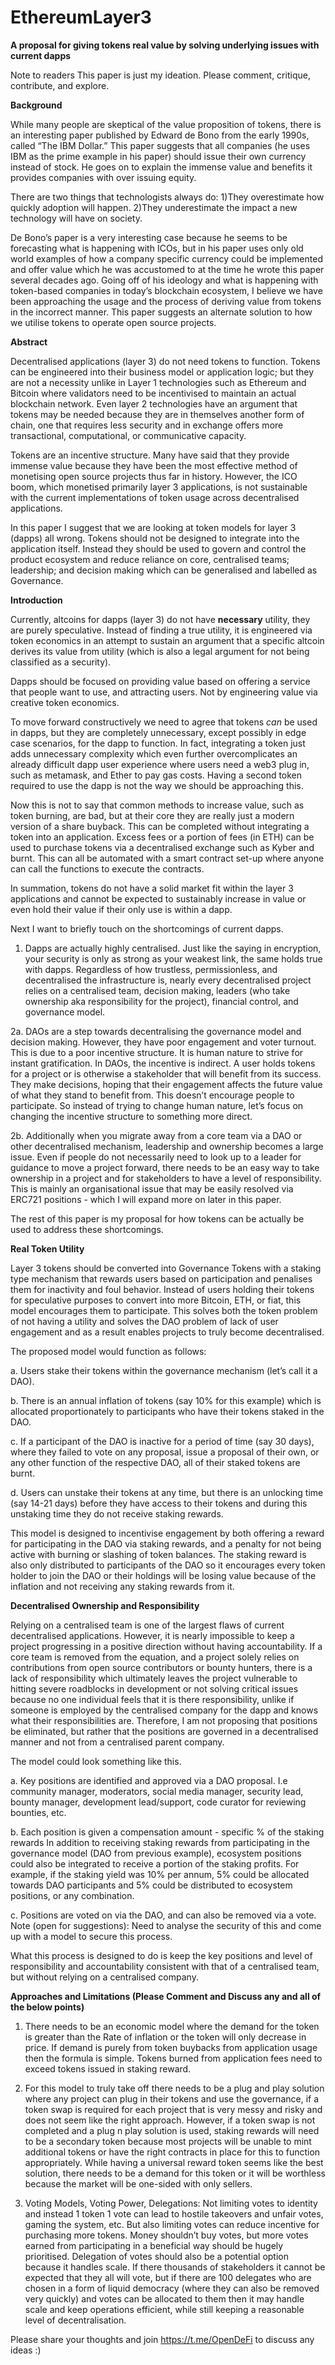 # EthereumLayer3
<strong>A proposal for giving tokens real value by solving underlying issues with current dapps</strong>

Note to readers
This paper is just my ideation. Please comment, critique, contribute, and explore. 

<strong>Background</strong>

While many people are skeptical of the value proposition of tokens, there is an interesting paper published by Edward de Bono from the early 1990s, called “The IBM Dollar.” This paper suggests that all companies (he uses IBM as the prime example in his paper) should issue their own currency instead of stock. He goes on to explain the immense value and benefits it provides companies with over issuing equity. 

There are two things that technologists always do: 1)They overestimate how quickly adoption will happen.
2)They underestimate the impact a new technology will have on society.

De Bono’s paper is a very interesting case because he seems to be forecasting what is happening with ICOs, but in his paper uses only old world examples of how a company specific currency could be implemented and offer value which he was accustomed to at the time he wrote this paper several decades ago. Going off of his ideology and what is happening with token-based companies in today’s blockchain ecosystem, I believe we have been approaching the usage and the process of deriving value from tokens in the incorrect manner. This paper suggests an alternate solution to how we utilise tokens to operate open source projects.

<strong>Abstract</strong>

Decentralised applications (layer 3) do not need tokens to function. Tokens can be engineered into their business model or application logic; but they are not a necessity unlike in Layer 1 technologies such as Ethereum and Bitcoin where validators need to be incentivised to maintain an actual blockchain network. Even layer 2 technologies have an argument that tokens may be needed because they are in themselves another form of chain, one that requires less security and in exchange offers more transactional, computational, or communicative capacity.

Tokens are an incentive structure. Many have said that they provide immense value because they have been the most effective method of monetising open source projects thus far in history. However, the ICO boom, which monetised primarily layer 3 applications, is not sustainable with the current implementations of token usage across decentralised applications.

In this paper I suggest that we are looking at token models for layer 3 (dapps) all wrong. Tokens should not be designed to integrate into the application itself. Instead they should be used to govern and control the product ecosystem and reduce reliance on core, centralised teams; leadership; and decision making which can be generalised and labelled as Governance.

<strong>Introduction</strong>

Currently, altcoins for dapps (layer 3) do not have <strong>necessary</strong> utility, they are purely speculative. Instead of finding a true utility, it is engineered via token economics in an attempt to sustain an argument that a specific altcoin derives its value from utility (which is also a legal argument for not being classified as a security).

Dapps should be focused on providing value based on offering a service that people want to use, and attracting users. Not by engineering value via creative token economics.

To move forward constructively we need to agree that tokens <i>can</i> be used in dapps, but they are completely unnecessary, except possibly in edge case scenarios, for the dapp to function. In fact, integrating a token just adds unnecessary complexity which even further overcomplicates an already difficult dapp user experience where users need a web3 plug in, such as metamask, and Ether to pay gas costs. Having a second token required to use the dapp is not the way we should be approaching this.

Now this is not to say that common methods to increase value, such as token burning, are bad, but at their core they are really just a modern version of a share buyback. This can be completed without integrating a token into an application. Excess fees or a portion of fees (in ETH) can be used to purchase tokens via a decentralised exchange such as Kyber and burnt. This can all be automated with a smart contract set-up where anyone can call the functions to execute the contracts. 

In summation, tokens do not have a solid market fit within the layer 3 applications and cannot be expected to sustainably increase in value or even hold their value if their only use is within a dapp.

Next I want to briefly touch on the shortcomings of current dapps.

1. Dapps are actually highly centralised. Just like the saying in encryption, your security is only as strong as your weakest link, the same holds true with dapps. Regardless of how trustless, permissionless, and decentralised the infrastructure is, nearly every decentralised project relies on a centralised team, decision making, leaders (who take ownership aka responsibility for the project), financial control, and governance model.

2a. DAOs are a step towards decentralising the governance model and decision making. However, they have poor engagement and voter turnout. This is due to a poor incentive structure. It is human nature to strive for instant gratification. In DAOs, the incentive is indirect. A user holds tokens for a project or is otherwise a stakeholder that will benefit from its success. They make decisions, hoping that their engagement affects the future value of what they stand to benefit from. This doesn’t encourage people to participate. So instead of trying to change human nature, let’s focus on changing the incentive structure to something more direct. 

2b. Additionally when you migrate away from a core team via a DAO or other decentralised mechanism, leadership and ownership becomes a large issue. Even if people do not necessarily need to look up to a leader for guidance to move a project forward, there needs to be an easy way to take ownership in a project and for stakeholders to have a level of responsibility. This is mainly an organisational issue that may be easily resolved via ERC721 positions - which I will expand more on later in this paper.

The rest of this paper is my proposal for how tokens can be actually be used to address these shortcomings.


<strong>Real Token Utility</strong>

Layer 3 tokens should be converted into Governance Tokens with a staking type mechanism that rewards users based on participation and penalises them for inactivity and foul behavior. Instead of users holding their tokens for speculative purposes to convert into more Bitcoin, ETH, or fiat, this model encourages them to participate. This solves both the token problem of not having a utility and solves the DAO problem of lack of user engagement and as a result enables projects to truly become decentralised. 

The proposed model would function as follows:

a. Users stake their tokens within the governance mechanism (let’s call it a DAO).

b. There is an annual inflation of tokens (say 10% for this example) which is allocated proportionately to participants who have their tokens staked in the DAO.

c. If a participant of the DAO is inactive for a period of time (say 30 days), where they failed to vote on any proposal, issue a proposal of their own, or any other function of the respective DAO, all of their staked tokens are burnt.

d. Users can unstake their tokens at any time, but there is an unlocking time (say 14-21 days) before they have access to their tokens and during this unstaking time they do not receive staking rewards.

This model is designed to incentivise engagement by both offering a reward for participating in the DAO via staking rewards, and a penalty for not being active with burning or slashing of token balances. The staking reward is also only distributed to participants of the DAO so it encourages every token holder to join the DAO or their holdings will be losing value because of the inflation and not receiving any staking rewards from it.

<strong>Decentralised Ownership and Responsibility</strong>

Relying on a centralised team is one of the largest flaws of current decentralised applications. However, it is nearly impossible to keep a project progressing in a positive direction without having accountability. If a core team is removed from the equation, and a project solely relies on contributions from open source contributors or bounty hunters, there is a lack of responsibility which ultimately leaves the project vulnerable to hitting severe roadblocks in development or not solving critical issues because no one individual feels that it is there responsibility, unlike if someone is employed by the centralised company for the dapp and knows what their responsibilities are. Therefore, I am not proposing that positions be eliminated, but rather that the positions are governed in a decentralised manner and not from a centralised parent company. 

The model could look something like this.

a. Key positions are identified and approved via a DAO proposal.
I.e community manager, moderators, social media manager, security lead, bounty manager, development lead/support, code curator for reviewing bounties, etc.

b. Each position is given a compensation amount - specific % of the staking rewards
In addition to receiving staking rewards from participating in the governance model (DAO from previous example), ecosystem positions could also be integrated to receive a portion of the staking profits. For example, if the staking yield was 10% per annum, 5% could be allocated towards DAO participants and 5% could be distributed to ecosystem positions, or any combination.

c. Positions are voted on via the DAO, and can also be removed via a vote.
Note (open for suggestions): Need to analyse the security of this and come up with a model to secure this process.

What this process is designed to do is keep the key positions and level of responsibility and accountability consistent with that of a centralised team, but without relying on a centralised company. 

<strong>Approaches and Limitations (Please Comment and Discuss any and all of the below points)</strong>

1. There needs to be an economic model where the demand for the token is greater than the Rate of inflation or the token will only decrease in price. If demand is purely from token buybacks from application usage then the formula is simple. Tokens burned from application fees need to exceed tokens issued in staking reward.

2. For this model to truly take off there needs to be a plug and play solution where any project can plug in their tokens and use the governance, if a token swap is required for each project that is very messy and risky and does not seem like the right approach. 
However, if a token swap is not completed and a plug n play solution is used, staking rewards will need to be a secondary token because most projects will be unable to mint additional tokens or have the right contracts in place for this to function appropriately. While having a universal reward token seems like the best solution, there needs to be a demand for this token or it will be worthless because the market will be one-sided with only sellers.

3. Voting Models, Voting Power, Delegations: Not limiting votes to identity and instead 1 token 1 vote can lead to hostile takeovers and unfair votes, gaming the system, etc. But also limiting votes can reduce incentive for purchasing more tokens. Money shouldn’t buy votes, but more votes earned from participating in a beneficial way should be hugely prioritised. Delegation of votes should also be a potential option because it handles scale. If there thousands of stakeholders it cannot be expected that they all will vote, but if there are 100 delegates who are chosen in a form of liquid democracy (where they can also be removed very quickly) and votes can be allocated to them then it may handle scale and keep operations efficient, while still keeping a reasonable level of decentralisation.


Please share your thoughts and join https://t.me/OpenDeFi to discuss any ideas :)
